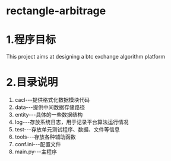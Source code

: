 # rectangle-arbitrage 
# 1.程序目标
This project aims at designing a btc exchange algorithm platform
# 2.目录说明
1. cacl---提供格式化数据模块代码
2. data---提供中间数据存储路径
3. entity---具体的一些数据结构
4. log---存放系统日志，用于记录平台算法运行情况
5. test---存放单元测试程序、数据、文件等信息
6. tools---存放各种辅助函数
7. conf.ini---配置文件
8. main.py---主程序
